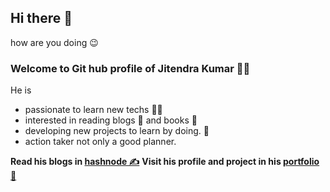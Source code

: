 ## Hi there 👋️
how are you doing 😉️
### Welcome to Git hub profile of Jitendra Kumar 😶‍🌫️️
He is
- passionate to learn new techs 👩‍💻️ 
- interested in reading blogs 📃️ and books 📖️
- developing new projects to learn by doing. 👷️
- action taker not only a good planner.

**Read his blogs in [hashnode ✍️](https://jit2endra.hashnode.dev/)**
**Visit his profile and project in his [portfolio 💼](https://jitendra-kumar.netlify.app)**

